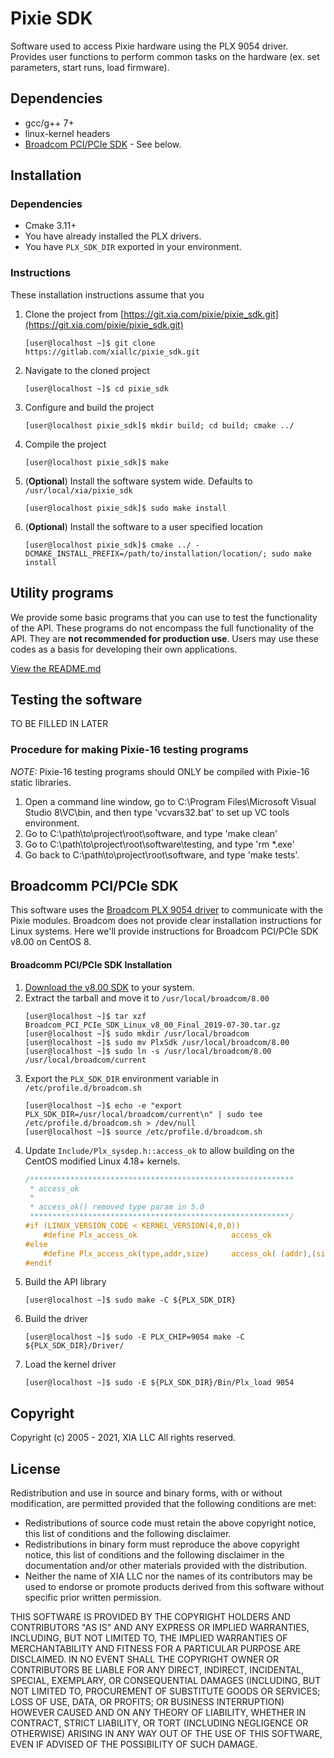 # Pixie SDK
Software used to access Pixie hardware using the PLX 9054 driver. Provides
user functions to perform common tasks on the hardware (ex. set parameters,
start runs, load firmware).

## Dependencies
* gcc/g++ 7+
* linux-kernel headers
* [Broadcom PCI/PCIe SDK](https://www.broadcom.com/products/pcie-switches-bridges/software-dev-kits) - See below.

## Installation
### Dependencies
* Cmake 3.11+
* You have already installed the PLX drivers.
* You have `PLX_SDK_DIR` exported in your environment.

### Instructions
These installation instructions assume that you
1. Clone the project from [https://git.xia.com/pixie/pixie_sdk.git](https://git.xia.com/pixie/pixie_sdk.git)
   ```shell script
   [user@localhost ~]$ git clone https://gitlab.com/xiallc/pixie_sdk.git 
   ```
2. Navigate to the cloned project
    ```shell script
    [user@localhost ~]$ cd pixie_sdk
    ```
2. Configure and build the project
    ```shell script
    [user@localhost pixie_sdk]$ mkdir build; cd build; cmake ../
    ```
2. Compile the project
   ```shell
   [user@localhost pixie_sdk]$ make
   ```
2. (**Optional**) Install the software system wide. Defaults to `/usr/local/xia/pixie_sdk`
    ```shell script
    [user@localhost pixie_sdk]$ sudo make install
    ```
2. (**Optional**) Install the software to a user specified location
    ```shell script
    [user@localhost pixie_sdk]$ cmake ../ -DCMAKE_INSTALL_PREFIX=/path/to/installation/location/; sudo make install
    ```

## Utility programs
We provide some basic programs that you can use to test the functionality of the API. These programs do not encompass
the full functionality of the API. They are **not recommended for production use**. Users may use these codes as a
basis for developing their own applications.

[View the README.md](https://git.xia.com/pixie/pixie_sdk/-/blob/master/utilities/README.md)

## Testing the software
TO BE FILLED IN LATER

### Procedure for making Pixie-16 testing programs
*NOTE:* Pixie-16 testing programs should ONLY be compiled with Pixie-16
static libraries.

1. Open a command line window, go to C:\Program Files\Microsoft Visual Studio 8\VC\bin, and then type 'vcvars32.bat' to set up VC tools environment.
2. Go to C:\path\to\project\root\software, and type 'make clean'
3. Go to C:\path\to\project\root\software\testing, and type 'rm *.exe'
4. Go back to C:\path\to\project\root\software, and type 'make tests'.

## Broadcomm PCI/PCIe SDK
This software uses the [Broadcom PLX 9054 driver](https://www.broadcom.com/products/pcie-switches-bridges/software-dev-kits) 
to communicate with the Pixie modules. Broadcom does not provide clear installation instructions for 
Linux systems. Here we'll provide instructions for Broadcom PCI/PCIe SDK v8.00 on CentOS 8. 

#### Broadcomm PCI/PCIe SDK Installation
1. [Download the v8.00 SDK](https://www.broadcom.com/products/pcie-switches-bridges/software-dev-kits#downloads) to your system.
2. Extract the tarball and move it to `/usr/local/broadcom/8.00`
   ```shell script
   [user@localhost ~]$ tar xzf Broadcom_PCI_PCIe_SDK_Linux_v8_00_Final_2019-07-30.tar.gz
   [user@localhost ~]$ sudo mkdir /usr/local/broadcom
   [user@localhost ~]$ sudo mv PlxSdk /usr/local/broadcom/8.00
   [user@localhost ~]$ sudo ln -s /usr/local/broadcom/8.00 /usr/local/broadcom/current
   ```
2. Export the `PLX_SDK_DIR` environment variable in `/etc/profile.d/broadcom.sh`
   ```shell script
   [user@localhost ~]$ echo -e "export PLX_SDK_DIR=/usr/local/broadcom/current\n" | sudo tee /etc/profile.d/broadcom.sh > /dev/null
   [user@localhost ~]$ source /etc/profile.d/broadcom.sh
   ```
2. Update `Include/Plx_sysdep.h::access_ok` to allow building on the CentOS modified Linux 4.18+ kernels.
   ```c
   /***********************************************************
    * access_ok
    *
    * access_ok() removed type param in 5.0
    **********************************************************/
   #if (LINUX_VERSION_CODE < KERNEL_VERSION(4,0,0))
       #define Plx_access_ok                     access_ok
   #else
       #define Plx_access_ok(type,addr,size)     access_ok( (addr),(size) )
   #endif
   ```
2. Build the API library
   ```shell script
   [user@localhost ~]$ sudo make -C ${PLX_SDK_DIR}
   ```
3. Build the driver
   ```shell script
   [user@localhost ~]$ sudo -E PLX_CHIP=9054 make -C ${PLX_SDK_DIR}/Driver/
   ```
4. Load the kernel driver
    ```shell script
    [user@localhost ~]$ sudo -E ${PLX_SDK_DIR}/Bin/Plx_load 9054
    ```


## Copyright
Copyright (c) 2005 - 2021, XIA LLC
All rights reserved.

## License
Redistribution and use in source and binary forms,
with or without modification, are permitted provided
that the following conditions are met:

  * Redistributions of source code must retain the above
    copyright notice, this list of conditions and the
    following disclaimer.
  * Redistributions in binary form must reproduce the
    above copyright notice, this list of conditions and the
    following disclaimer in the documentation and/or other
    materials provided with the distribution.
  * Neither the name of XIA LLC nor the names of its
    contributors may be used to endorse or promote
    products derived from this software without
    specific prior written permission.

THIS SOFTWARE IS PROVIDED BY THE COPYRIGHT HOLDERS AND
CONTRIBUTORS "AS IS" AND ANY EXPRESS OR IMPLIED WARRANTIES,
INCLUDING, BUT NOT LIMITED TO, THE IMPLIED WARRANTIES OF
MERCHANTABILITY AND FITNESS FOR A PARTICULAR PURPOSE ARE DISCLAIMED.
IN NO EVENT SHALL THE COPYRIGHT OWNER OR CONTRIBUTORS BE LIABLE
FOR ANY DIRECT, INDIRECT, INCIDENTAL, SPECIAL, EXEMPLARY, OR
CONSEQUENTIAL DAMAGES (INCLUDING, BUT NOT LIMITED TO,
PROCUREMENT OF SUBSTITUTE GOODS OR SERVICES; LOSS OF USE,
DATA, OR PROFITS; OR BUSINESS INTERRUPTION) HOWEVER CAUSED AND ON
ANY THEORY OF LIABILITY, WHETHER IN CONTRACT, STRICT LIABILITY, OR
TORT (INCLUDING NEGLIGENCE OR OTHERWISE) ARISING IN ANY WAY OUT OF
THE USE OF THIS SOFTWARE, EVEN IF ADVISED OF THE POSSIBILITY OF
SUCH DAMAGE.
